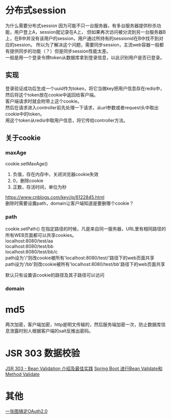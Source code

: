 # 分布式session  
为什么需要分布式session
因为可能不只一台服务器，有多台服务器提供秒杀功能，用户登上A，session就记录在A上，
但如果再次访问被分流到另一台服务器B上，在B中并没有该用户的session，用户通过所持有的sessionid在B中找不到对应的session。
所以为了解决这个问题，需要同步session，主流web容器一般都有提供同步的功能（？）但是同步session性能太差。  
一般是用一个登录令牌token从数据库拿到登录信息，以此识别用户是否已登录。
## 实现  
登录验证成功后生成一个uuid作为token，将它当做key把用户信息存在redis中，然后将这个token放在cookie中返回给客户端。  
客户端请求时就会附带上这个cookie。  
然后在请求进入controller前先处理一下请求，从url参数或者request头中取出cookie中的token。  
用这个token从redis中取用户信息，将它传给controller方法。  
## 关于cookie
### maxAge
cookie.setMaxAge()
1. 负值，存在内存中，关闭浏览器cookie失效  
2. 0，删除cookie
3. 正数，存活时间，单位为秒  
  
https://www.cnblogs.com/keyi/p/6122845.html  
删除时需要设置path，domain让客户端知道是要删哪个cookie？
### path
cookie.setPath()
在指定路径的时候，凡是来自同一服务器，URL里有相同路径的所有WEB页面都可以共享cookies。  
localhost:8080/test/aa  
localhost:8080/test/bb  
localhost:8080/test/bb/c  
path设为'/'则改cookie被所有'localhost:8080/test/'路径下的web页面共享  
path设为'/bb'则改cookie被所有'localhost:8080/test/bb'路径下的web页面共享  

默认只有设置该cookie的路径及其子路径可以访问


### domain

# md5
两次加密，客户端加密，http是明文传输的，然后服务端加密一次，防止数据库信息泄露时别人根据客户端的salt反推出密码。

# JSR 303 数据校验
[JSR 303 - Bean Validation 介绍及最佳实践](https://www.ibm.com/developerworks/cn/java/j-lo-jsr303/index.html)
[Spring Boot 进行Bean Validate和Method Validate](https://blog.csdn.net/baidu_35776955/article/details/79551459)


# 其他
[一张图搞定OAuth2.0](https://www.cnblogs.com/flashsun/p/7424071.html)
